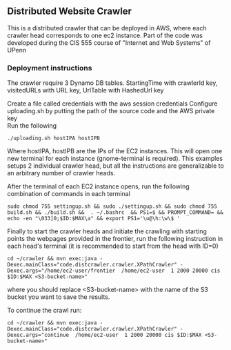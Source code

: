 
## Distributed Website Crawler
This is a distributed crawler that can be deployed in AWS, where each crawler head corresponds to one ec2 instance. Part of the code was developed during the CIS 555 course of "Internet and Web Systems" of UPenn

### Deployment instructions

The crawler require 3 Dynamo DB tables. StartingTime with crawlerId key, visitedURLs with URL key, UrlTable with HashedUrl key

Create a file called credentials with the aws session credentials
Configure uploading.sh by putting the path of the source code and the AWS private key
<br> Run the following
```
./uploading.sh hostIPA hostIPB 
```
Where hostIPA, hostIPB are the IPs of the EC2 instances. This will open one new terminal for each instance (gnome-terminal is required). This examples setups 2 individual crawler head, but all the instructions are generalizable to an arbitrary number of crawler heads.

After the terminal of each EC2 instance opens, run the following combination of commands in each terminal
```
sudo chmod 755 settingup.sh && sudo ./settingup.sh && sudo chmod 755 build.sh && ./build.sh &&  . ~/.bashrc  && PS1=$ && PROMPT_COMMAND= && echo -en "\033]0;$ID:$MAX\a" && export PS1='\u@\h:\w\$ '
```

Finally to start the crawler heads and initiate the crawling with starting points the webpages provided in the frontier, run the following instruction in each head's terminal (it is recommended to start from the head with ID=0)
```
cd ~/crawler && mvn exec:java -Dexec.mainClass="code.distcrawler.crawler.XPathCrawler" -Dexec.args="/home/ec2-user/frontier  /home/ec2-user  1 2000 20000 cis $ID:$MAX <S3-bucket-name>"
```
where you should replace \<S3-bucket-name\> with the name of the S3 bucket you want to save the results.

To continue the crawl run:
```
cd ~/crawler && mvn exec:java -Dexec.mainClass="code.distcrawler.crawler.XPathCrawler" -Dexec.args="continue  /home/ec2-user  1 2000 20000 cis $ID:$MAX <S3-bucket-name>"
```